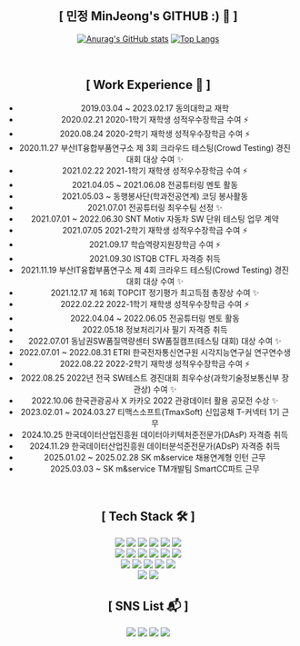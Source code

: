 <div align="center">
  
## [  민정 MinJeong's GITHUB :) 👋  ]
[![Anurag's GitHub stats](https://github-readme-stats.vercel.app/api?username=1DOX&show_icons=true&theme=dark)](https://github.com/anuraghazra/github-readme-stats)
[![Top Langs](https://github-readme-stats.vercel.app/api/top-langs/?username=1DOX&layout=compact&theme=dark)](https://github.com/anuraghazra/github-readme-stats)

<br>
  
## [  Work Experience 🤹‍  ]
- 2019.03.04 ~ 2023.02.17 동의대학교 재학
- 2020.02.21 2020-1학기 재학생 성적우수장학금 수여 ⚡
- 2020.08.24 2020-2학기 재학생 성적우수장학금 수여 ⚡
- 2020.11.27 부산IT융합부품연구소 제 3회 크라우드 테스팅(Crowd Testing) 경진대회 대상 수여 ✨
- 2021.02.22 2021-1학기 재학생 성적우수장학금 수여 ⚡
- 2021.04.05 ~ 2021.06.08 전공튜터링 멘토 활동
- 2021.05.03 ~ 동행봉사단(학과전공연계) 코딩 봉사활동
- 2021.07.01 전공튜터링 최우수팀 선정 ✨
- 2021.07.01 ~ 2022.06.30 SNT Motiv 자동차 SW 단위 테스팅 업무 계약
- 2021.07.05 2021-2학기 재학생 성적우수장학금 수여 ⚡
- 2021.09.17 학습역량지원장학금 수여 ⚡
- 2021.09.30 ISTQB CTFL 자격증 취득
- 2021.11.19 부산IT융합부품연구소 제 4회 크라우드 테스팅(Crowd Testing) 경진대회 대상 수여 ✨
- 2021.12.17 제 16회 TOPCIT 정기평가 최고득점 총장상 수여 ✨
- 2022.02.22 2022-1학기 재학생 성적우수장학금 수여 ⚡
- 2022.04.04 ~ 2022.06.05 전공튜터링 멘토 활동
- 2022.05.18 정보처리기사 필기 자격증 취득
- 2022.07.01 동남권SW품질역량센터 SW품질캠프(테스팅 대회) 대상 수여 ✨
- 2022.07.01 ~ 2022.08.31 ETRI 한국전자통신연구원 시각지능연구실 연구연수생
- 2022.08.22 2022-2학기 재학생 성적우수장학금 수여 ⚡
- 2022.08.25 2022년 전국 SW테스트 경진대회 최우수상(과학기술정보통신부 장관상) 수여 ✨
- 2022.10.06 한국관광공사 X 카카오 2022 관광데이터 활용 공모전 수상 ✨
- 2023.02.01 ~ 2024.03.27 티맥스소프트(TmaxSoft) 신입공채 T-커넥터 1기 근무
- 2024.10.25 한국데이터산업진흥원 데이터아키텍처준전문가(DAsP) 자격증 취득
- 2024.11.29 한국데이터산업진흥원 데이터분석준전문가(ADsP) 자격증 취득
- 2025.01.02 ~ 2025.02.28 SK m&service 채용연계형 인턴 근무
- 2025.03.03 ~ SK m&service TM개발팀 SmartCC파트 근무

<br>
  
## [  Tech Stack 🛠  ]
  
<img src="https://img.shields.io/badge/Java-007396?style=for-the-badge&logo=Java&logoColor=white"/>
<img src="https://img.shields.io/badge/JavaScript-E7DF1E?style=for-the-badge&logo=JavaScript&logoColor=white"/>
<img src="https://img.shields.io/badge/MySQL-4479A1?style=for-the-badge&logo=MySQL&logoColor=white"/>
<img src="https://img.shields.io/badge/C-A8B9CC?style=for-the-badge&logo=C&logoColor=white"/>
<img src="https://img.shields.io/badge/C++-00599C?style=for-the-badge&logo=c%2B%2B&logoColor=white"/>
<img src="https://img.shields.io/badge/HTML5-E34F26?style=for-the-badge&logo=HTML5&logoColor=white"/>
<br>
<img src="https://img.shields.io/badge/Linux-FCC624?style=for-the-badge&logo=Linux&logoColor=white"/>
<img src="https://img.shields.io/badge/CSS3-1572B6?style=for-the-badge&logo=CSS3&logoColor=white"/>
<img src="https://img.shields.io/badge/Android-3DDC84?style=for-the-badge&logo=AndroidStudio&logoColor=white"/>
<img src="https://img.shields.io/badge/Arduino-00979D?style=for-the-badge&logo=Arduino&logoColor=white"/>
<img src="https://img.shields.io/badge/PHP-777BB4?style=for-the-badge&logo=PHP&logoColor=white"/>
<img src="https://img.shields.io/badge/Python-3776AB?style=for-the-badge&logo=Python&logoColor=white"/>
<br>
<img src="https://img.shields.io/badge/ROS-22314E?style=for-the-badge&logo=ROS&logoColor=white"/>
<img src="https://img.shields.io/badge/OpenCV-5C3EE8?style=for-the-badge&logo=OpenCV&logoColor=white"/>
<img src="https://img.shields.io/badge/Pro*C-F80000?style=for-the-badge&logo=Oracle&logoColor=white"/>
<img src="https://img.shields.io/badge/MFC-00599C?style=for-the-badge&logo=c%2B%2B&logoColor=white"/>
<img src="https://img.shields.io/badge/Photoshop-31A8FF?style=for-the-badge&logo=AdobePhotoshop&logoColor=white"/>
<br>
<img src="https://img.shields.io/badge/RaspberryPi-A22846?style=for-the-badge&logo=RaspberryPi&logoColor=white"/>
<img src="https://img.shields.io/badge/Node.js-339933?style=for-the-badge&logo=Node.js&logoColor=white"/>
  
<br>
  
## [  SNS List :mailbox_with_mail:  ]

<a href="https://www.instagram.com/mxnxeonx/" target="_blank"><img src="https://img.shields.io/badge/@mxnxeonx-E4405F?style=for-the-badge&logo=Instagram&logoColor=white"/></a>
<img src="https://img.shields.io/badge/@veta23-FFCD00?style=for-the-badge&logo=KakaoTalk&logoColor=white"/>
<img src="https://img.shields.io/badge/idox23@naver.com-03C75A?style=for-the-badge&logo=Naver&logoColor=white"/>
<img src="https://img.shields.io/badge/1DOX%231208-5865F2?style=for-the-badge&logo=Discord&logoColor=white"/>
  
</div>
